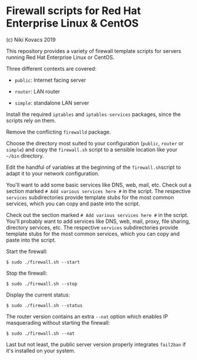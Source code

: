 # Firewall scripts for Red Hat Enterprise Linux & CentOS

(c) Niki Kovacs 2019 

This repository provides a variety of firewall template scripts for servers
running Red Hat Enterprise Linux or CentOS.

Three different contexts are covered:

  * `public`: Internet facing server 

  * `router`: LAN router

  * `simple`: standalone LAN server

Install the required `iptables` and `iptables-services` packages, since the
scripts rely on them.

Remove the conflicting `firewalld` package.

Choose the directory most suited to your configuration (`public`, `router` or
`simple`) and copy the `firewall.sh` script to a sensible location like your
`~/bin` directory. 

Edit the handful of variables at the beginning of the `firewall.sh`script to
adapt it to your network configuration.

You'll want to add some basic services like DNS, web, mail, etc. Check out a
section marked `# Add various services here #` in the script. The respective
`services` subdirectories provide template stubs for the most common services,
which you can copy and paste into the script. 

Check out the section marked `# Add various services here #` in the script.
You'll probably want to add services like DNS, web, mail, proxy, file sharing,
directory services, etc. The respective `services` subdirectories provide
template stubs for the most common services, which you can copy and paste into
the script. 

Start the firewall:

```
$ sudo ./firewall.sh --start
```

Stop the firewall:

```
$ sudo ./firewall.sh --stop
```

Display the current status:

```
$ sudo ./firewall.sh --status
```

The router version contains an extra `--nat` option which enables IP
masquerading without starting the firewall:

```
$ sudo ./firewall.sh --nat
```

Last but not least, the public server version properly integrates `fail2ban` if
it's installed on your system. 



